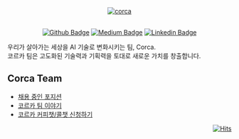 <div align="center">
  <a href="https://github.com/corca-ai">
      <picture>
        <source media="(prefers-color-scheme: dark)" srcset="https://github.com/user-attachments/assets/5b28a7a6-ad29-4cbc-b456-35ae8e3df0ee">
        <img alt="corca" src="https://github.com/user-attachments/assets/a5494c82-bd52-49b6-9e6e-5c206c008602">
      </picture>
  </a>
  <br/>
  <br/>


  
  [![Github Badge](https://img.shields.io/badge/github-corca_ai-1f2329?logo=github)](https://github.com/corca-ai) 
  [![Medium Badge](https://img.shields.io/badge/medium-tech_blog-black.svg?logo=medium)](https://medium.com/corca)
  [![Linkedin Badge](https://img.shields.io/badge/Linkedin-corca-0b66c2.svg?logo=Linkedin&title_bg=%230b66c2)](https://www.linkedin.com/company/corca-ai/)

</div>

우리가 살아가는 세상을 AI 기술로 변화시키는 팀, Corca.  
코르카 팀은 고도화된 기술력과 기획력을 토대로 새로운 가치를 창출합니다.

## Corca Team 

* [채용 중인 포지션](https://corcateam.career.greetinghr.com/career)
* [코르카 팀 이야기](https://corcateam.career.greetinghr.com/interview)
* [코르카 커피챗/콜챗 신청하기](https://docs.google.com/forms/d/e/1FAIpQLSc0qvln9mt7kfUOD0C5GrlnAhlal329IZ4IeDGFUx9-yj-QbQ/viewform)

<div align="right">

[![Hits](https://hits.seeyoufarm.com/api/count/incr/badge.svg?url=https%3A%2F%2Fgithub.com%2Fcorca-ai%2F&count_bg=%230362B7&title_bg=%23555555&icon=&icon_color=%23E7E7E7&title=hits&edge_flat=false)](https://hits.seeyoufarm.com)

</div>
